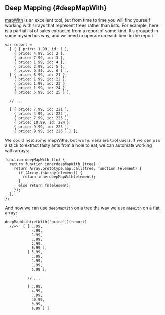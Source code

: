 ## Deep Mapping {#deepMapWith}

[mapWith](#mapWith) is an excellent tool, but from time to time you will find yourself working with arrays that represent trees rather than lists. For example, here is a partial list of sales extracted from a report of some kind. It's grouped in some mysterious way, and we need to operate on each item in the report.

    var report = 
      [ [ { price: 1.99, id: 1 },
        { price: 4.99, id: 2 },
        { price: 7.99, id: 3 },
        { price: 1.99, id: 4 },
        { price: 2.99, id: 5 },
        { price: 6.99, id: 6 } ],
      [ { price: 5.99, id: 21 },
        { price: 1.99, id: 22 },
        { price: 1.99, id: 23 },
        { price: 1.99, id: 24 },
        { price: 5.99, id: 25 } ],

      // ...

      [ { price: 7.99, id: 221 },
        { price: 4.99, id: 222 },
        { price: 7.99, id: 223 },
        { price: 10.99, id: 224 },
        { price: 9.99, id: 225 },
        { price: 9.99, id: 226 } ] ];

We could nest some mapWiths, but we humans are tool users. If we can use a stick to extract tasty ants from a hole to eat, we can automate working with arrays:

    function deepMapWith (fn) {
      return function innerdeepMapWith (tree) {
        return Array.prototype.map.call(tree, function (element) {
          if (Array.isArray(element)) {
            return innerdeepMapWith(element);
          }
          else return fn(element);
        });
      };
    };

And now we can use `deepMapWith` on a tree the way we use `mapWith` on a flat array:

    deepMapWith(getWith('price'))(report)
      //=>  [ [ 1.99,
                4.99,
                7.99,
                1.99,
                2.99,
                6.99 ],
              [ 5.99,
                1.99,
                1.99,
                1.99,
                5.99 ],
                
              // ...
              
              [ 7.99,
                4.99,
                7.99,
                10.99,
                9.99,
                9.99 ] ]